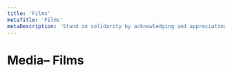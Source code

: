 ```yaml
---
title: 'Films'
metaTitle: 'Films'
metaDescription: 'Stand in solidarity by acknowledging and appreciating black trans perspectives.'
---
```


# Media– Films